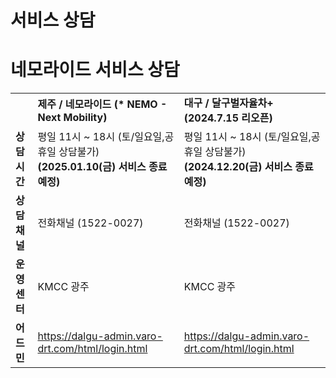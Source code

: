 # 서비스 상담

네모라이드 서비스 상담
============

|  |  |  |
| --- | --- | --- |
|  | **제주 / 네모라이드 (\* NEMO - Next Mobility)** | **대구 / 달구벌자율차+ (2024.7.15 리오픈)** |
| **상담시간** | 평일 11시 ~ 18시 (토/일요일,공휴일 상담불가)  **(2025.01.10(금) 서비스 종료 예정)** | 평일 11시 ~ 18시 (토/일요일,공휴일 상담불가)  **(2024.12.20(금) 서비스 종료 예정)** |
| **상담채널** | 전화채널 (1522-0027) | 전화채널 (1522-0027) |
| **운영센터** | KMCC 광주 | KMCC 광주 |
| **어드민** | https://dalgu-admin.varo-drt.com/html/login.html | https://dalgu-admin.varo-drt.com/html/login.html |